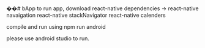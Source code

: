 ��# bApp
to run app, download react-native dependencies ->
react-native navaigation
react-native stackNavigator
react-native calenders

compile and run using npm run android

please use android studio to run.

